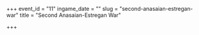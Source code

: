 +++
event_id = "11"
ingame_date = ""
slug = "second-anasaian-estregan-war"
title = "Second Anasaian-Estregan War"

+++


